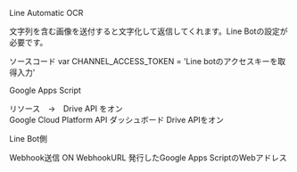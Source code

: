 Line Automatic OCR

文字列を含む画像を送付すると文字化して返信してくれます。Line Botの設定が必要です。

ソースコード
var CHANNEL_ACCESS_TOKEN = 'Line botのアクセスキーを取得入力'


Google Apps Script

リソース　→　Drive API をオン<br>
Google Cloud Platform API ダッシュボード  Drive APIをオン


Line Bot側

Webhook送信  ON
WebhookURL  発行したGoogle Apps ScriptのWebアドレス

